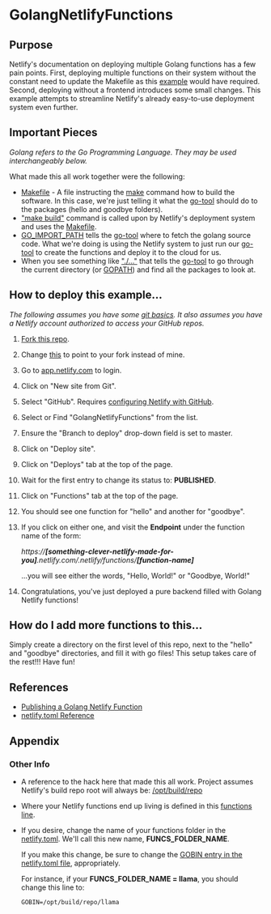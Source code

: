 # GolangNetlifyFunctions

## Purpose
Netlify's documentation on deploying multiple Golang functions has a few pain points. First, deploying multiple functions on their system without the constant need to update the Makefile as this [example](https://github.com/netlify/aws-lambda-go-example) would have required. Second, deploying without a frontend introduces some small changes. This example attempts to streamline Netlify's already easy-to-use deployment system even further.

## Important Pieces
*Golang refers to the Go Programming Language. They may be used interchangeably below.*

What made this all work together were the following:
* [Makefile](https://github.com/phoenixcoder/GolangNetlifyFunctions/blob/master/Makefile) - A file instructing the [make](https://www.gnu.org/software/make/manual/html_node/Introduction.html) command how to build the software. In this case, we're just telling it what the [go-tool](https://golang.org/cmd/go/) should do to the packages (hello and goodbye folders).
* ["make build"](https://github.com/phoenixcoder/GolangNetlifyFunctions/blob/ad9e223b7eb6d842aedfcf009bc708509b87c02f/netlify.toml#L2) command is called upon by Netlify's deployment system and uses the [Makefile](https://github.com/phoenixcoder/GolangNetlifyFunctions/blob/master/Makefile).
* [GO_IMPORT_PATH](https://github.com/phoenixcoder/GolangNetlifyFunctions/blob/ad9e223b7eb6d842aedfcf009bc708509b87c02f/netlify.toml#L5) tells the [go-tool](https://golang.org/cmd/go/) where to fetch the golang source code. What we're doing is using the Netlify system to just run our [go-tool](https://golang.org/cmd/go/) to create the functions and deploy it to the cloud for us.
* When you see something like ["./..."](https://github.com/phoenixcoder/GolangNetlifyFunctions/blob/ad9e223b7eb6d842aedfcf009bc708509b87c02f/Makefile#L2) that tells the [go-tool](https://golang.org/cmd/go/) to go through the current directory (or [GOPATH](https://github.com/golang/go/wiki/GOPATH)) and find all the packages to look at.

## How to deploy this example...
*The following assumes you have some [git basics](https://www.atlassian.com/git). It also assumes you have a Netlify account authorized to access your GitHub repos.*

1. [Fork this repo](https://help.github.com/en/articles/fork-a-repo#fork-an-example-repository).
1. Change [this](https://github.com/phoenixcoder/GolangNetlifyFunctions/blob/70583093ac3d99b882391074087c5224edd6e9e9/netlify.toml#L5) to point to your fork instead of mine.
1. Go to [app.netlify.com](https://app.netlify.com/) to login.
1. Click on "New site from Git".
1. Select "GitHub". Requires [configuring Netlify with GitHub](https://www.netlify.com/docs/github-permissions/#installing-the-netlify-app-on-github).
1. Select or Find "GolangNetlifyFunctions" from the list.
1. Ensure the "Branch to deploy" drop-down field is set to master.
1. Click on "Deploy site".
1. Click on "Deploys" tab at the top of the page.
1. Wait for the first entry to change its status to: **PUBLISHED**.
1. Click on "Functions" tab at the top of the page.
1. You should see one function for "hello" and another for "goodbye".
1. If you click on either one, and visit the **Endpoint** under the function name of the form:
   
   *https://**[something-clever-netlify-made-for-you]**.netlify.com/.netlify/functions/**[function-name]***
   
   ...you will see either the words, "Hello, World!" or "Goodbye, World!"
1. Congratulations, you've just deployed a pure backend filled with Golang Netlify functions!

## How do I add more functions to this...
Simply create a directory on the first level of this repo, next to the "hello" and "goodbye" directories, and fill it with go files! This setup takes care of the rest!!! Have fun!

## References
* [Publishing a Golang Netlify Function](https://www.netlify.com/docs/functions/#go-lambda-functions)
* [netlify.toml Reference](https://www.netlify.com/docs/netlify-toml-reference/)

## Appendix
### Other Info
* A reference to the hack here that made this all work. Project assumes Netlify's build repo root will always be: [/opt/build/repo](https://github.com/phoenixcoder/GolangNetlifyFunctions/blob/70583093ac3d99b882391074087c5224edd6e9e9/netlify.toml#L6)
* Where your Netlify functions end up living is defined in this [functions line](https://github.com/phoenixcoder/GolangNetlifyFunctions/blob/70583093ac3d99b882391074087c5224edd6e9e9/netlify.toml#L3).
* If you desire, change the name of your functions folder in the [netlify.toml](https://github.com/phoenixcoder/GolangNetlifyFunctions/blob/70583093ac3d99b882391074087c5224edd6e9e9/netlify.toml#L3). We'll call this new name, **FUNCS_FOLDER_NAME**.
   
   If you make this change, be sure to change the [GOBIN entry in the netlify.toml file](https://github.com/phoenixcoder/GolangNetlifyFunctions/blob/70583093ac3d99b882391074087c5224edd6e9e9/netlify.toml#L6), appropriately.
   
   For instance, if your **FUNCS_FOLDER_NAME = llama**, you should change this line to:
   ```
   GOBIN=/opt/build/repo/llama
   ```
